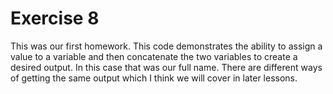 # Exercise 8
This was our first homework. This code demonstrates the ability to assign a value to a variable and then concatenate the two variables to create a desired output. In this case that was our full name.
There are different ways of getting the same output which I think we will cover in later lessons. 
